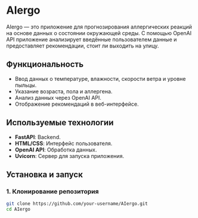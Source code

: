 # AIergo

AIergo — это приложение для прогнозирования аллергических реакций на основе данных о состоянии окружающей среды. С помощью OpenAI API приложение анализирует введённые пользователем данные и предоставляет рекомендации, стоит ли выходить на улицу.

## Функциональность
- Ввод данных о температуре, влажности, скорости ветра и уровне пыльцы.
- Указание возраста, пола и аллергена.
- Анализ данных через OpenAI API.
- Отображение рекомендаций в веб-интерфейсе.

## Используемые технологии
- **FastAPI**: Backend.
- **HTML/CSS**: Интерфейс пользователя.
- **OpenAI API**: Обработка данных.
- **Uvicorn**: Сервер для запуска приложения.

## Установка и запуск

### 1. Клонирование репозитория
```bash
git clone https://github.com/your-username/AIergo.git
cd AIergo
